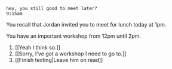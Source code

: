 ```
hey, you still good to meet later?
9:15am
```

You recall that Jordan invited you to meet for lunch today at 1pm.

You have an important workshop from 12pm until 2pm.

1. [[Yeah I think so.]]
2. [[Sorry, I've got a workshop I need to go to.]]
3. [[Finish texting|Leave him on read]]


